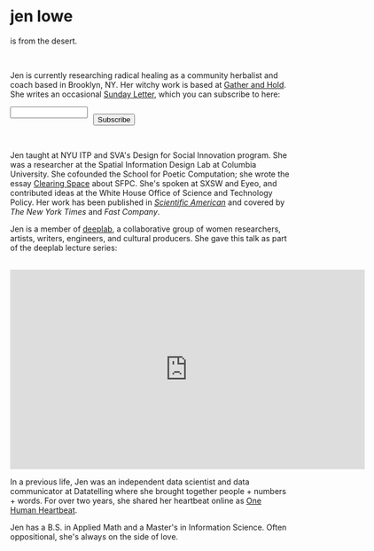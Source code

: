 # jen lowe

is from the desert.

<br />

Jen is currently researching radical healing as a community herbalist and coach based in Brooklyn, NY. Her witchy work is based at [Gather and Hold](http://gatherandhold.com). She writes an occasional [Sunday Letter](https://tinyletter.com/jenlowe), which you can subscribe to here:

 <form action="https://tinyletter.com/jenlowe" method="post" target="popupwindow" onsubmit="window.open('https://tinyletter.com/jenlowe', 'popupwindow', 'scrollbars=yes,width=800,height=600');return true"><p><label for="tlemail"></label></p><p><input type="text" style="width:140px;" name="email" id="tlemail" /></p><input type="hidden" value="1" name="embed"/><p style="margin-top:-22px; margin-left:150px;"><input type="submit" value="Subscribe" /></p></form>

 <br />

 Jen taught at NYU ITP and SVA's Design for Social Innovation program. She was a researcher at the Spatial Information Design Lab at Columbia University. She cofounded the School for Poetic Computation; she wrote the essay [Clearing Space](http://stet.editorially.com/articles/clearing-space/) about SFPC. She's spoken at SXSW and Eyeo, and contributed ideas at the White House Office of Science and Technology Policy. Her work has been published in [*Scientific American*](http://www.scientificamerican.com/article/of-pacifiers-and-pearl-harbor-see-the-stuff-first-memories-are-made-of-interactive/) and covered by *The New York Times* and *Fast Company*.

Jen is a member of [deeplab](http://www.deeplab.net/#home), a collaborative group of women researchers, artists, writers, engineers, and cultural producers. She gave this talk as part of the deeplab lecture series:

<br />

<iframe src="https://player.vimeo.com/video/114393677" width="640" height="360" frameborder="0" webkitallowfullscreen mozallowfullscreen allowfullscreen></iframe>

<br />

In a previous life, Jen was an independent data scientist and data communicator at Datatelling where she brought together people + numbers + words. For over two years, she shared her heartbeat online as [One Human Heartbeat](http://www.fastcoexist.com/3028308/this-womans-online-heartbeat-will-make-you-think-about-big-data-and-the-quantified-self).

Jen has a B.S. in Applied Math and a Master's in Information Science. Often oppositional, she's always on the side of love.
